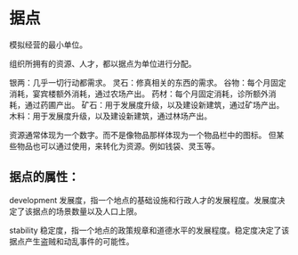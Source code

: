 # 据点

模拟经营的最小单位。

组织所拥有的资源、人才，都以据点为单位进行分配。

银两：几乎一切行动都需求。
灵石：修真相关的东西的需求。
谷物：每个月固定消耗，宴宾楼额外消耗，通过农场产出。
药材：每个月固定消耗，诊所额外消耗，通过药圃产出。
矿石：用于发展度升级，以及建设新建筑，通过矿场产出。
木料：用于发展度升级，以及建设新建筑，通过林场产出。

资源通常体现为一个数字。而不是像物品那样体现为一个物品栏中的图标。
但某些物品也可以通过使用，来转化为资源。例如钱袋、灵玉等。

## 据点的属性：

development
发展度，指一个地点的基础设施和行政人才的发展程度。发展度决定了该据点的场景数量以及人口上限。

stability
稳定度，指一个地点的政策规章和道德水平的发展程度。稳定度决定了该据点产生盗贼和动乱事件的可能性。
